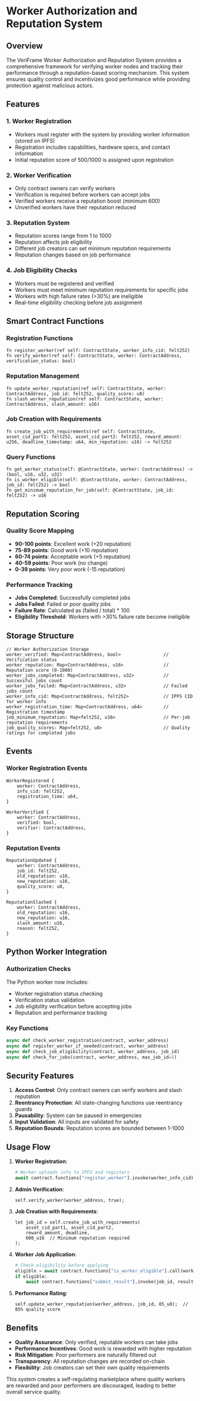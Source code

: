 # Worker Authorization and Reputation System

## Overview

The VeriFrame Worker Authorization and Reputation System provides a comprehensive framework for verifying worker nodes and tracking their performance through a reputation-based scoring mechanism. This system ensures quality control and incentivizes good performance while providing protection against malicious actors.

## Features

### 1. Worker Registration
- Workers must register with the system by providing worker information (stored on IPFS)
- Registration includes capabilities, hardware specs, and contact information
- Initial reputation score of 500/1000 is assigned upon registration

### 2. Worker Verification
- Only contract owners can verify workers
- Verification is required before workers can accept jobs
- Verified workers receive a reputation boost (minimum 600)
- Unverified workers have their reputation reduced

### 3. Reputation System
- Reputation scores range from 1 to 1000
- Reputation affects job eligibility
- Different job creators can set minimum reputation requirements
- Reputation changes based on job performance

### 4. Job Eligibility Checks
- Workers must be registered and verified
- Workers must meet minimum reputation requirements for specific jobs
- Workers with high failure rates (>30%) are ineligible
- Real-time eligibility checking before job assignment

## Smart Contract Functions

### Registration Functions
```cairo
fn register_worker(ref self: ContractState, worker_info_cid: felt252)
fn verify_worker(ref self: ContractState, worker: ContractAddress, verification_status: bool)
```

### Reputation Management
```cairo
fn update_worker_reputation(ref self: ContractState, worker: ContractAddress, job_id: felt252, quality_score: u8)
fn slash_worker_reputation(ref self: ContractState, worker: ContractAddress, slash_amount: u16)
```

### Job Creation with Requirements
```cairo
fn create_job_with_requirements(ref self: ContractState, asset_cid_part1: felt252, asset_cid_part2: felt252, reward_amount: u256, deadline_timestamp: u64, min_reputation: u16) -> felt252
```

### Query Functions
```cairo
fn get_worker_status(self: @ContractState, worker: ContractAddress) -> (bool, u16, u32, u32)
fn is_worker_eligible(self: @ContractState, worker: ContractAddress, job_id: felt252) -> bool
fn get_minimum_reputation_for_job(self: @ContractState, job_id: felt252) -> u16
```

## Reputation Scoring

### Quality Score Mapping
- **90-100 points**: Excellent work (+20 reputation)
- **75-89 points**: Good work (+10 reputation)
- **60-74 points**: Acceptable work (+5 reputation)
- **40-59 points**: Poor work (no change)
- **0-39 points**: Very poor work (-15 reputation)

### Performance Tracking
- **Jobs Completed**: Successfully completed jobs
- **Jobs Failed**: Failed or poor quality jobs
- **Failure Rate**: Calculated as (failed / total) * 100
- **Eligibility Threshold**: Workers with >30% failure rate become ineligible

## Storage Structure

```cairo
// Worker Authorization Storage
worker_verified: Map<ContractAddress, bool>                // Verification status
worker_reputation: Map<ContractAddress, u16>               // Reputation score (0-1000)
worker_jobs_completed: Map<ContractAddress, u32>           // Successful jobs count
worker_jobs_failed: Map<ContractAddress, u32>              // Failed jobs count
worker_info_cid: Map<ContractAddress, felt252>             // IPFS CID for worker info
worker_registration_time: Map<ContractAddress, u64>        // Registration timestamp
job_minimum_reputation: Map<felt252, u16>                  // Per-job reputation requirements
job_quality_scores: Map<felt252, u8>                       // Quality ratings for completed jobs
```

## Events

### Worker Registration Events
```cairo
WorkerRegistered {
    worker: ContractAddress,
    info_cid: felt252,
    registration_time: u64,
}

WorkerVerified {
    worker: ContractAddress,
    verified: bool,
    verifier: ContractAddress,
}
```

### Reputation Events
```cairo
ReputationUpdated {
    worker: ContractAddress,
    job_id: felt252,
    old_reputation: u16,
    new_reputation: u16,
    quality_score: u8,
}

ReputationSlashed {
    worker: ContractAddress,
    old_reputation: u16,
    new_reputation: u16,
    slash_amount: u16,
    reason: felt252,
}
```

## Python Worker Integration

### Authorization Checks
The Python worker now includes:
- Worker registration status checking
- Verification status validation
- Job eligibility verification before accepting jobs
- Reputation and performance tracking

### Key Functions
```python
async def check_worker_registration(contract, worker_address)
async def register_worker_if_needed(contract, worker_address)
async def check_job_eligibility(contract, worker_address, job_id)
async def check_for_jobs(contract, worker_address, max_job_id=5)
```

## Security Features

1. **Access Control**: Only contract owners can verify workers and slash reputation
2. **Reentrancy Protection**: All state-changing functions use reentrancy guards
3. **Pausability**: System can be paused in emergencies
4. **Input Validation**: All inputs are validated for safety
5. **Reputation Bounds**: Reputation scores are bounded between 1-1000

## Usage Flow

1. **Worker Registration**:
   ```python
   # Worker uploads info to IPFS and registers
   await contract.functions["register_worker"].invoke(worker_info_cid)
   ```

2. **Admin Verification**:
   ```cairo
   self.verify_worker(worker_address, true);
   ```

3. **Job Creation with Requirements**:
   ```cairo
   let job_id = self.create_job_with_requirements(
       asset_cid_part1, asset_cid_part2, 
       reward_amount, deadline, 
       600_u16  // Minimum reputation required
   );
   ```

4. **Worker Job Application**:
   ```python
   # Check eligibility before applying
   eligible = await contract.functions["is_worker_eligible"].call(worker_address, job_id)
   if eligible:
       await contract.functions["submit_result"].invoke(job_id, result_cid_part1, result_cid_part2)
   ```

5. **Performance Rating**:
   ```cairo
   self.update_worker_reputation(worker_address, job_id, 85_u8);  // 85% quality score
   ```

## Benefits

- **Quality Assurance**: Only verified, reputable workers can take jobs
- **Performance Incentives**: Good work is rewarded with higher reputation
- **Risk Mitigation**: Poor performers are naturally filtered out
- **Transparency**: All reputation changes are recorded on-chain
- **Flexibility**: Job creators can set their own quality requirements

This system creates a self-regulating marketplace where quality workers are rewarded and poor performers are discouraged, leading to better overall service quality.
